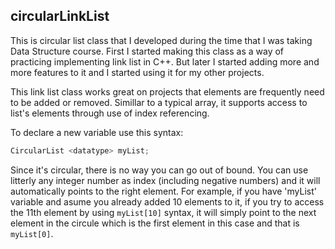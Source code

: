 ## circularLinkList

This is circular list class that I developed during the time that I was taking Data Structure course. First I started making this class as a way of practicing implementing link list in C++. But later I started adding more and more features to it and I started using it for my other projects.

This link list class works great on projects that elements are frequently need to be added or removed. Simillar to a typical array, it supports access to list's elements through use of index referencing. 

To declare a new variable use this syntax:

```c++
CircularList <datatype> myList;
```

Since it's circular, there is no way you can go out of bound. You can use litterly any integer number as index (including negative numbers) and it will automatically points to the right element. For example, if you have 'myList' variable and asume you already added 10 elements to it, if you try to access the 11th element by using ```myList[10]``` syntax, it will simply point to the next element in the circule which is the first element in this case and that is ```myList[0]```.
